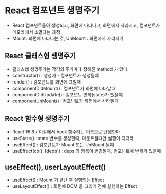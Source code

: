 # React 컴포넌트 생명주기

- React 컴포넌트들이 생성되고, 화면에 나타나고, 화면에서 사라지고,
  컴포넌트가 메모리에서 소멸되는 과정
- Mount: 화면에 나타나는 것, UnMount : 화면에서 사라지기

## React 클래스형 생명주기

- 클래스형 생명주기는 각각의 주기마다 정해진 method 가 있다.
- constructor() : 생성자 - 컴포넌트가 생성될떄
- render() : 컴포넌트를 화면에 그릴때
- componentDidMount() : 컴포넌트가 화면에 나타날때
- componentDidUpdate() : 컴포넌트 변화(state)가 있을떄
- componentUnMount() : 컴포넌트가 화면에서 사라질때

## React 함수형 생명주기

- React 16.8.x 이상에서 hook 함수라는 이름으로 탄생한다
- useState() : state 변수를 생성할때, 마운트될떄만 실행이 되더라
- useEffect() : 컴포넌트가 Mount 또는 UnMount 될때
- useEffect(cb(), [deps]) : deps 의 항목이 변경될때, 컴포넌트에 변화가 있을때

## useEffect(), userLayoutEffect()

- useEffect() : Mount 가 끝난 후 실행되는 Effect
- useLayoutEffect() : 화면에 DOM 을 그리기 전에 실행하는 Effect
